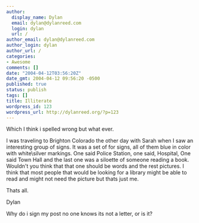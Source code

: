 ```yaml
---
author:
  display_name: Dylan
  email: dylan@dylanreed.com
  login: dylan
  url: /
author_email: dylan@dylanreed.com
author_login: dylan
author_url: /
categories:
- Awesome
comments: []
date: "2004-04-12T03:56:20Z"
date_gmt: 2004-04-12 09:56:20 -0500
published: true
status: publish
tags: []
title: Illiterate
wordpress_id: 123
wordpress_url: http://dylanreed.org/?p=123
---
```


Which I think i spelled wrong but what ever.

I was traveling to Brighton Colorado the other day with Sarah when I saw an interesting group of signs. It was a set of for signs, all of them blue in color with white\silver markings. One said Police Station, one said, Hospital, One said Town Hall and the last one was a siloette of someone reading a book. Wouldn't you think that that one should be words and the rest pictures. I think that most people that would be looking for a library might be able to read and might not need the picture but thats just me.

Thats all. 

Dylan

Why do i sign my post no one knows its not a letter, or is it?
